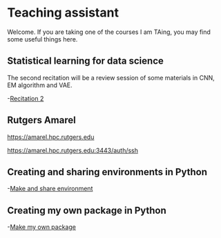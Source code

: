 # Teaching assistant 

Welcome. If you are taking one of the courses I am TAing, you may find some useful things here.

## Statistical learning for data science 

The second recitation will be a review session of some materials in CNN, EM algorithm and VAE.

-[Recitation 2](Recitation_2_vae/Recitation_2.ipynb)

## Rutgers Amarel
https://amarel.hpc.rutgers.edu

https://amarel.hpc.rutgers.edu:3443/auth/ssh

## Creating and sharing environments in Python

-[Make and share environment](install_python.md)

## Creating my own package in Python

-[Make my own package](howtomakepackage.ipynb)
